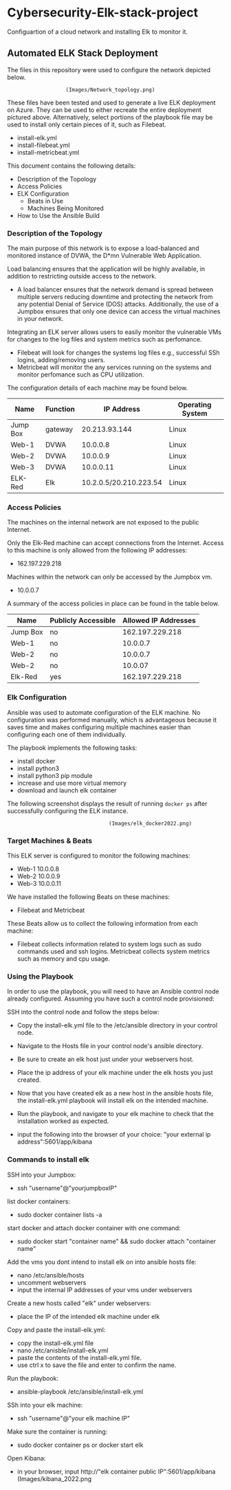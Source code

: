 # Cybersecurity-Elk-stack-project
Configuartion of a cloud network and installing Elk to monitor it. 
## Automated ELK Stack Deployment

The files in this repository were used to configure the network depicted below.

                       (Images/Network_topology.png)

These files have been tested and used to generate a live ELK deployment on Azure. They can be used to either recreate the entire deployment pictured above. Alternatively, select portions of the playbook file may be used to install only certain pieces of it, such as Filebeat.

  - install-elk.yml
  - install-filebeat.yml
  - install-metricbeat.yml

This document contains the following details:
- Description of the Topology
- Access Policies
- ELK Configuration
  - Beats in Use
  - Machines Being Monitored
- How to Use the Ansible Build


### Description of the Topology

The main purpose of this network is to expose a load-balanced and monitored instance of DVWA, the D*mn Vulnerable Web Application.

Load balancing ensures that the application will be highly available, in addition to restricting outside access to the network.

- A load balancer ensures that the network demand is spread between multiple servers reducing downtime and protecting the network from any potential Denial of Service (DOS) attacks. Additionally, the use of a Jumpbox ensures that only one device can access the virtual machines in your network. 

Integrating an ELK server allows users to easily monitor the vulnerable VMs for changes to the log files and system metrics such as perfomance. 
- Filebeat will look for changes the systems log files e.g., successful SSh logins, adding/removing users. 
- Metricbeat will monitor the any services running on the systems and monitor perfomance such as CPU utilization. 

The configuration details of each machine may be found below.


| Name     | Function | IP Address | Operating System |
|----------|----------|------------|------------------|
| Jump Box | gateway  |20.213.93.144   | Linux        |
| Web-1    |  DVWA    |  10.0.0.8          | Linux            |
| Web-2    |  DVWA    |  10.0.0.9        | Linux            |
| Web-3    |  DVWA    |  10.0.0.11        | Linux            |
| ELK-Red  |  Elk     |  10.2.0.5/20.210.223.54  | Linux            |
### Access Policies

The machines on the internal network are not exposed to the public Internet. 

Only the Elk-Red machine can accept connections from the Internet. Access to this machine is only allowed from the following IP addresses:
- 162.197.229.218

Machines within the network can only be accessed by the Jumpbox vm.
- 10.0.0.7

A summary of the access policies in place can be found in the table below.

| Name     | Publicly Accessible | Allowed IP Addresses |
|----------|---------------------|----------------------|
| Jump Box | no                  | 162.197.229.218      |
| Web-1    | no                  | 10.0.0.7             |
| Web-2    | no                  | 10.0.0.7             |
| Web-2    | no                  | 10.0.07              |
| Elk-Red  | yes                 | 162.197.229.218      |
### Elk Configuration

Ansible was used to automate configuration of the ELK machine. No configuration was performed manually, which is advantageous because it saves time and makes configuring multiple machines easier than configuring each one of them individually.

The playbook implements the following tasks:
- install docker 
- install python3
- install python3 pip module
- increase and use more virtual memory
- download and launch elk container

The following screenshot displays the result of running `docker ps` after successfully configuring the ELK instance.

                                     (Images/elk_docker2022.png)

### Target Machines & Beats
This ELK server is configured to monitor the following machines:
- Web-1 10.0.0.8
- Web-2 10.0.0.9
- Web-3 10.0.0.11

We have installed the following Beats on these machines:
- Filebeat and Metricbeat

These Beats allow us to collect the following information from each machine:
- Filebeat collects information related to system logs such as sudo commands used and ssh logins. Metricbeat collects system metrics such as memory and cpu usage. 
### Using the Playbook
In order to use the playbook, you will need to have an Ansible control node already configured. Assuming you have such a control node provisioned: 

SSH into the control node and follow the steps below:
- Copy the install-elk.yml  file to the /etc/ansible directory in your control node. 
- Navigate to the Hosts file in your control node's ansible directory.
- Be sure to create an elk host just under your webservers host.
- Place the ip address of your elk machine under the elk hosts you just created.
- Now that you have created elk as a new host in the ansible hosts file, the install-elk.yml playbook will install elk on the intended machine.
- Run the playbook, and navigate to your elk machine to check that the installation worked as expected.

- input the following into the browser of your choice: "your external ip address":5601/app/kibana

### Commands to install elk
SSH into your Jumpbox:
- ssh "username"@"yourjumpboxIP"

list docker containers:
- sudo docker container lists -a 

start docker and attach docker container with one command:
- sudo docker start "container name" && sudo docker attach "container name"

Add the vms you dont intend to install elk on into ansible hosts file:
- nano /etc/ansible/hosts
- uncomment webservers
- input the internal IP addresses of your vms under webservers

Create a new hosts called "elk" under webservers:
- place the IP of the intended elk machine under elk

Copy and paste the install-elk.yml:
- copy the install-elk.yml file
- nano /etc/anisble/install-elk.yml
- paste the contents of the install-elk.yml file.
- use ctrl x to save the file and enter to confirm the name.

Run the playbook:
- ansible-playbook /etc/ansible/install-elk.yml

SSh into your elk machine:
- ssh "username"@"your elk machine IP"

Make sure the container is running:
- sudo docker container ps or docker start elk

Open Kibana:
- in your browser, input http://"elk container public IP":5601/app/kibana
                              (Images/kibana_2022.png

